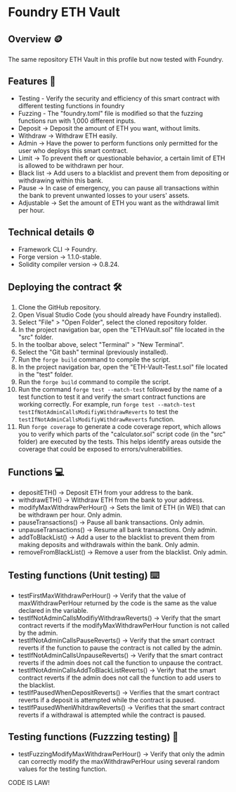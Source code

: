 # Foundry ETH Vault
## Overview 🪙
The same repository ETH Vault in this profile but now tested with Foundry.
## Features 📃
* Testing - Verify the security and efficiency of this smart contract with different testing functions in foundry
* Fuzzing - The "foundry.toml" file is modified so that the fuzzing functions run with 1,000 different inputs.
* Deposit -> Deposit the amount of ETH you want, without limits.
* Withdraw -> Withdraw ETH easily.
* Admin -> Have the power to perform functions only permitted for the user who deploys this smart contract.
* Limit -> To prevent theft or questionable behavior, a certain limit of ETH is allowed to be withdrawn per hour.
* Black list -> Add users to a blacklist and prevent them from depositing or withdrawing within this bank.
* Pause -> In case of emergency, you can pause all transactions within the bank to prevent unwanted losses to your users' assets.
* Adjustable -> Set the amount of ETH you want as the withdrawal limit per hour.
## Technical details ⚙️
* Framework CLI -> Foundry.
* Forge version -> 1.1.0-stable.
* Solidity compiler version -> 0.8.24.
## Deploying the contract 🛠️
1. Clone the GitHub repository.
2. Open Visual Studio Code (you should already have Foundry installed).
3. Select "File" > "Open Folder", select the cloned repository folder.
4. In the project navigation bar, open the "ETHVault.sol" file located in the "src" folder.
5. In the toolbar above, select "Terminal" > "New Terminal".
6. Select the "Git bash" terminal (previously installed).
7. Run the `forge build` command to compile the script.
8. In the project navigation bar, open the "ETH-Vault-Test.t.sol" file located in the "test" folder.
9. Run the `forge build` command to compile the script.
10. Run the command `forge test --match-test` followed by the name of a test function to test it and verify the smart contract functions are working correctly. For example, run `forge test --match-test testIfNotAdminCallsModifiyWithdrawReverts` to test the `testIfNotAdminCallsModifiyWithdrawReverts` function.
11. Run `forge coverage` to generate a code coverage report, which allows you to verify which parts of the "calculator.sol" script code (in the "src" folder) are executed by the tests. This helps identify areas outside the coverage that could be exposed to errors/vulnerabilities.
## Functions 💻
* depositETH() -> Deposit ETH from your address to the bank.
* withdrawETH() -> Withdraw ETH from the bank to your address.
* modifyMaxWithdrawPerHour() ->  Sets the limit of ETH (in WEI) that can be withdrawn per hour. Only admin.
* pauseTransactions() -> Pause all bank transactions. Only admin.
* unpauseTransactions() -> Resume all bank transactions. Only admin.
* addToBlackList() ->  Add a user to the blacklist to prevent them from making deposits and withdrawals within the bank. Only admin.
* removeFromBlackList() -> Remove a user from the blacklist. Only admin.
## Testing functions (Unit testing) ⌨️
* testFirstMaxWithdrawPerHour() -> Verify that the value of maxWithdrawPerHour returned by the code is the same as the value declared in the variable.
* testIfNotAdminCallsModifiyWithdrawReverts() -> Verify that the smart contract reverts if the modifyMaxWithdrawPerHour function is not called by the admin.
* testIfNotAdminCallsPauseReverts() -> Verify that the smart contract reverts if the function to pause the contract is not called by the admin.
* testIfNotAdminCallsUnpauseReverts() -> Verify that the smart contract reverts if the admin does not call the function to unpause the contract.
* testIfNotAdminCallsAddToBlackListReverts() -> Verify that the smart contract reverts if the admin does not call the function to add users to the blacklist.
* testIfPausedWhenDepositReverts() -> Verifies that the smart contract reverts if a deposit is attempted while the contract is paused.
* testIfPausedWhenWhitdrawReverts() -> Verifies that the smart contract reverts if a withdrawal is attempted while the contract is paused.
## Testing functions (Fuzzzing testing) 🎲
* testFuzzingModifyMaxWithdrawPerHour() -> Verify that only the admin can correctly modify the maxWithdrawPerHour using several random values ​​for the testing function.

CODE IS LAW!
